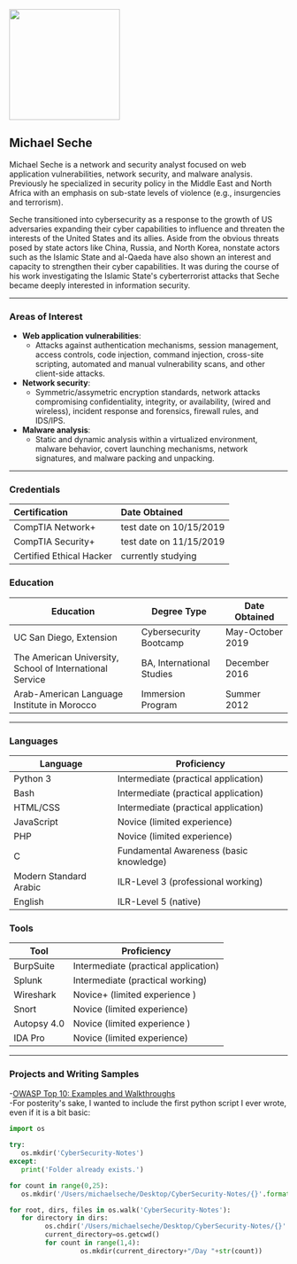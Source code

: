 <img src="https://d33wubrfki0l68.cloudfront.net/b46b9334e82ad238c35bf7d0bac1d97e9e295a26/186f7/wordpress/wp-content/uploads/2000/09/exotic-peacock.jpg" width="200" height="200">

## Michael Seche

Michael Seche is a network and security analyst focused on web application vulnerabilities, network security, and malware analysis. Previously he specialized in security policy in the Middle East and North Africa with an emphasis on sub-state levels of violence (e.g., insurgencies and terrorism).

Seche transitioned into cybersecurity as a response to the growth of US adversaries expanding their cyber capabilities to influence and threaten the interests of the United States and its allies. Aside from the obvious threats posed by state actors like China, Russia, and North Korea, nonstate actors such as the Islamic State and al-Qaeda have also shown an interest and capacity to strengthen their cyber capabilities. It was during the course of his work investigating the Islamic State's cyberterrorist attacks that Seche became deeply interested in information security.

---

### Areas of Interest
* **Web application vulnerabilities**:                     
  - Attacks against authentication mechanisms, session management, access controls, code injection, command injection, cross-site scripting, automated and manual vulnerability scans, and other client-side attacks.         
* **Network security**:                       
  - Symmetric/assymetric encryption standards, network attacks compromising confidentiality, integrity, or availability, (wired and wireless), incident response and forensics, firewall rules, and IDS/IPS.          
* **Malware analysis**:                  
  - Static and dynamic analysis within a virtualized environment, malware behavior, covert launching mechanisms, network signatures, and malware packing and unpacking.

---

### Credentials

| Certification | Date Obtained |       
| :------------ | :------------ |   
| CompTIA Network+ | test date on 10/15/2019 |    
| CompTIA Security+ | test date on 11/15/2019 |   
| Certified Ethical Hacker | currently studying | 

### Education

Education | Degree Type | Date Obtained 
------------ | ------------- | -------------
UC San Diego, Extension | Cybersecurity Bootcamp | May-October 2019
The American University, School of International Service | BA, International Studies | December 2016
Arab-American Language Institute in Morocco | Immersion Program | Summer 2012

---

### Languages 

Language | Proficiency
------------ | ------------
Python 3 | Intermediate (practical application)
Bash | Intermediate (practical application)
HTML/CSS | Intermediate (practical application)
JavaScript | Novice (limited experience)
PHP | Novice (limited experience)
C | Fundamental Awareness (basic knowledge)
Modern Standard Arabic | ILR-Level 3 (professional working)
English | ILR-Level 5 (native) 

### Tools

Tool | Proficiency
------------ | ------------
BurpSuite | Intermediate (practical application)
Splunk | Intermediate (practical working)
Wireshark | Novice+ (limited experience )
Snort | Novice (limited experience)
Autopsy 4.0 | Novice (limited experience )
IDA Pro | Novice (limited experience)

---

### Projects and Writing Samples
-[OWASP Top 10: Examples and Walkthroughs](https://github.com/mseche/mseche.github.io/tree/master/_posts/OWASP.md)       
-For posterity's sake, I wanted to include the first python script I ever wrote, even if it is a bit basic:  

```python
import os
         
try:
   os.mkdir('CyberSecurity-Notes')
except:
   print('Folder already exists.')

for count in range(0,25):
   os.mkdir('/Users/michaelseche/Desktop/CyberSecurity-Notes/{}'.format("Week "+str(count+1)))

for root, dirs, files in os.walk('CyberSecurity-Notes'):
   for directory in dirs:
         os.chdir('/Users/michaelseche/Desktop/CyberSecurity-Notes/{}'.format(directory))
         current_directory=os.getcwd()
         for count in range(1,4):
                  os.mkdir(current_directory+"/Day "+str(count))
```
            
<!---[Home Network Map](linktobeadded)--->


